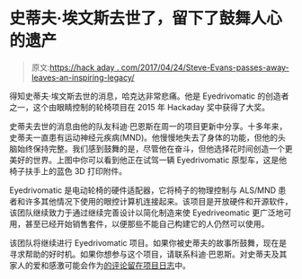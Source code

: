 # 史蒂夫·埃文斯去世了，留下了鼓舞人心的遗产

> 原文:[https://hack aday . com/2017/04/24/Steve-Evans-passes-away-leaves-an-inspiring-legacy/](https://hackaday.com/2017/04/24/steve-evans-passes-away-leaves-an-inspiring-legacy/)

得知史蒂夫·埃文斯去世的消息，哈克达非常悲痛。他是 Eyedrivomatic 的创造者之一，这个由眼睛控制的轮椅项目在 2015 年 Hackaday 奖中获得了大奖。

史蒂夫去世的消息由他的队友科迪·巴恩斯在周一的项目更新中分享。十多年来，史蒂夫一直患有运动神经元疾病(MND)。他慢慢地失去了身体的功能，但他的头脑始终保持完整。我们感到鼓舞的是，尽管他在奋斗，但他选择花时间创造一个更美好的世界。上图中你可以看到他正在试驾一辆 Eyedrivomatic 原型车，这是他椅子扶手上的蓝色 3D 打印附件。

Eyedrivomatic 是电动轮椅的硬件适配器，它将椅子的物理控制与 ALS/MND 患者和许多其他情况下使用的眼控计算机连接起来。该项目是开放硬件和开源软件，该团队继续致力于通过继续完善设计以简化制造来使 Eyedriveomatic 更广泛地可用，甚至已经开始销售套件，以便那些不能自己构建它的人仍然可以使用。

该团队将继续进行 Eyedrivomatic 项目。如果你被史蒂夫的故事所鼓舞，现在是寻求帮助的好时机。如果你想参与这个项目，请联系科迪·巴恩斯。对史蒂夫及其家人的爱和感激可能会作为[的评论留在项目日志](https://hackaday.io/project/5426-eye-controlled-wheelchair/log/58099-sad-news-from-the-eyedrivomatic-team#discussion-list)中。